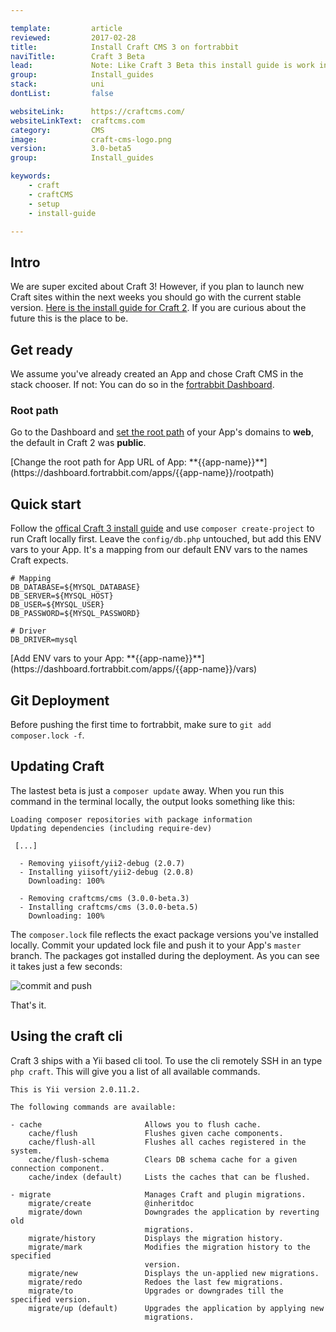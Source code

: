 ```yaml
---

template:         article
reviewed:         2017-02-28
title:            Install Craft CMS 3 on fortrabbit
naviTitle:        Craft 3 Beta
lead:             Note: Like Craft 3 Beta this install guide is work in progress.
group:            Install_guides
stack:            uni
dontList:         false

websiteLink:      https://craftcms.com/
websiteLinkText:  craftcms.com
category:         CMS
image:            craft-cms-logo.png
version:          3.0-beta5
group:            Install_guides

keywords:
    - craft
    - craftCMS
    - setup
    - install-guide

---
```



## Intro

We are super excited about Craft 3! However, if you plan to launch new Craft sites within the next weeks you should go with the current stable version. [Here is the install guide for Craft 2](/install-craft-2-uni). If you are curious about the future this is the place to be.


## Get ready

We assume you've already created an App and chose Craft CMS in the stack chooser. If not: You can do so in the [fortrabbit Dashboard](/dashboard).

### Root path

Go to the Dashboard and [set the root path](/app#toc-root-path) of your App's domains to **web**, the default in Craft 2 was **public**.

<div markdown="1" data-user="known">
[Change the root path for App URL of App: **{{app-name}}**](https://dashboard.fortrabbit.com/apps/{{app-name}}/rootpath)
</div>


## Quick start

Follow the [offical Craft 3 install guide](https://github.com/craftcms/docs/blob/master/en/installation.md) and use `composer create-project` to run Craft locally first. 
Leave the `config/db.php` untouched, but add this ENV vars to your App. It's a mapping from our default ENV vars to the names Craft expects. 

```plain
# Mapping
DB_DATABASE=${MYSQL_DATABASE}
DB_SERVER=${MYSQL_HOST}
DB_USER=${MYSQL_USER}
DB_PASSWORD=${MYSQL_PASSWORD}

# Driver
DB_DRIVER=mysql
```

<div markdown="1" data-user="known">
[Add ENV vars to your App: **{{app-name}}**](https://dashboard.fortrabbit.com/apps/{{app-name}}/vars)
</div>

## Git Deployment

Before pushing the first time to fortrabbit, make sure to `git add composer.lock -f`.


## Updating Craft

The lastest beta is just a `composer update` away. When you run this command in the terminal locally, the output looks something like this: 

```plain
Loading composer repositories with package information
Updating dependencies (including require-dev)

 [...]
 
  - Removing yiisoft/yii2-debug (2.0.7)
  - Installing yiisoft/yii2-debug (2.0.8)
    Downloading: 100%

  - Removing craftcms/cms (3.0.0-beta.3)
  - Installing craftcms/cms (3.0.0-beta.5)
    Downloading: 100%
```

The `composer.lock` file reflects the exact package versions you've installed locally. Commit your updated lock file and push it to your App's `master` branch. The packages got installed during the deployment. As you can see it takes just a few seconds:

![commit and push](https://static.frbit.name/img/help/craft3-composer-update.gif)

That's it. 


## Using the craft cli

Craft 3 ships with a Yii based cli tool. To use the cli remotely SSH in an type `php craft`. This will give you a list of all available commands.

```
This is Yii version 2.0.11.2.

The following commands are available:

- cache                       Allows you to flush cache.
    cache/flush               Flushes given cache components.
    cache/flush-all           Flushes all caches registered in the system.
    cache/flush-schema        Clears DB schema cache for a given connection component.
    cache/index (default)     Lists the caches that can be flushed.

- migrate                     Manages Craft and plugin migrations.
    migrate/create            @inheritdoc
    migrate/down              Downgrades the application by reverting old
                              migrations.
    migrate/history           Displays the migration history.
    migrate/mark              Modifies the migration history to the specified
                              version.
    migrate/new               Displays the un-applied new migrations.
    migrate/redo              Redoes the last few migrations.
    migrate/to                Upgrades or downgrades till the specified version.
    migrate/up (default)      Upgrades the application by applying new
                              migrations.
```

